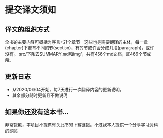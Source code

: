 # 提交译文须知


## 译文的组织方式
全书的主要内容可概括为序言+21个章节，这些也是需要翻译的主体，每一章(chapter)下都有不同的节(section)，有的节或许会分成几段(paragraph)，或许没有。
src/下除去SUMMARY.md和img/，共有466个md文档，即466个节或段。


## 更新日志
- 从2020/06/04开始，每7天进行一次翻译内容的更新说明。
- 其余部分随时更新且不做说明


## 如果你还没有这本书...
非常抱歉，本项目不提供有关此书的下载链接。不过我本人提供一个分享学习资料的[网站](https://salttiger.com/about/)